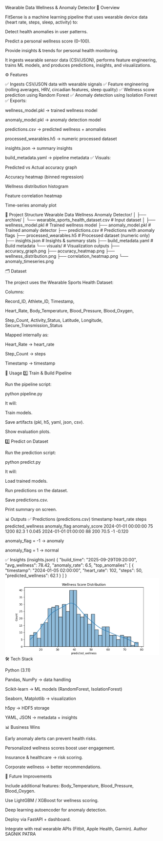 Wearable Data Wellness & Anomaly Detector
📌 Overview

FitSense is a machine learning pipeline that uses wearable device data (heart rate, steps, sleep, activity) to:

Detect health anomalies in user patterns.

Predict a personal wellness score (0–100).

Provide insights & trends for personal health monitoring.

It ingests wearable sensor data (CSV/JSON), performs feature engineering, trains ML models, and produces predictions, insights, and visualizations.

⚙️ Features

✅ Ingests CSV/JSON data with wearable signals
✅ Feature engineering (rolling averages, HRV, circadian features, sleep quality)
✅ Wellness score prediction using Random Forest
✅ Anomaly detection using Isolation Forest
✅ Exports:

wellness_model.pkl → trained wellness model

anomaly_model.pkl → anomaly detection model

predictions.csv → predicted wellness + anomalies

processed_wearables.h5 → numeric processed dataset

insights.json → summary insights

build_metadata.yaml → pipeline metadata
✅ Visuals:

Predicted vs Actual accuracy graph

Accuracy heatmap (binned regression)

Wellness distribution histogram

Feature correlation heatmap

Time-series anomaly plot

📂 Project Structure
Wearable Data Wellness Anomaly Detector/
│
├── archive/
│   └── wearable_sports_health_dataset.csv   # Input dataset
│
├── wellness_model.pkl        # Trained wellness model
├── anomaly_model.pkl         # Trained anomaly detector
├── predictions.csv           # Predictions with anomaly flags
├── processed_wearables.h5    # Processed dataset (numeric only)
├── insights.json             # Insights & summary stats
├── build_metadata.yaml       # Build metadata
└── visuals/                  # Visualization outputs
    ├── accuracy_graph.png
    ├── accuracy_heatmap.png
    ├── wellness_distribution.png
    ├── correlation_heatmap.png
    └── anomaly_timeseries.png

🗂️ Dataset

The project uses the Wearable Sports Health Dataset:

Columns:

Record_ID, Athlete_ID, Timestamp,

Heart_Rate, Body_Temperature, Blood_Pressure, Blood_Oxygen,

Step_Count, Activity_Status, Latitude, Longitude, Secure_Transmission_Status

Mapped internally as:

Heart_Rate → heart_rate

Step_Count → steps

Timestamp → timestamp

🚀 Usage
1️⃣ Train & Build Pipeline

Run the pipeline script:

python pipeline.py


It will:

Train models.

Save artifacts (pkl, h5, yaml, json, csv).

Show evaluation plots.

2️⃣ Predict on Dataset

Run the prediction script:

python predict.py


It will:

Load trained models.

Run predictions on the dataset.

Save predictions.csv.

Print summary on screen.

📊 Outputs
✅ Predictions (predictions.csv)
timestamp	heart_rate	steps	predicted_wellness	anomaly_flag	anomaly_score
2024-01-01 00:00:00	75	1200	82.3	1	0.045
2024-01-01 01:00:00	88	200	70.5	-1	-0.120

anomaly_flag = -1 → anomaly

anomaly_flag = 1 → normal

✅ Insights (insights.json)
{
  "build_time": "2025-09-29T09:20:00",
  "avg_wellness": 78.42,
  "anomaly_rate": 6.5,
  "top_anomalies": [
    {
      "timestamp": "2024-01-05 02:00:00",
      "heart_rate": 102,
      "steps": 50,
      "predicted_wellness": 62.1
    }
  ]
}
![Confusion Matrix Heatmap](wellness_distribution.png)
🛠️ Tech Stack

Python (3.11)

Pandas, NumPy → data handling

Scikit-learn → ML models (RandomForest, IsolationForest)

Seaborn, Matplotlib → visualization

h5py → HDF5 storage

YAML, JSON → metadata + insights

📊 Business Wins

Early anomaly alerts can prevent health risks.

Personalized wellness scores boost user engagement.

Insurance & healthcare → risk scoring.

Corporate wellness → better recommendations.

🔮 Future Improvements

Include additional features: Body_Temperature, Blood_Pressure, Blood_Oxygen.

Use LightGBM / XGBoost for wellness scoring.

Deep learning autoencoder for anomaly detection.

Deploy via FastAPI + dashboard.

Integrate with real wearable APIs (Fitbit, Apple Health, Garmin).
Author
SAGNIK PATRA
